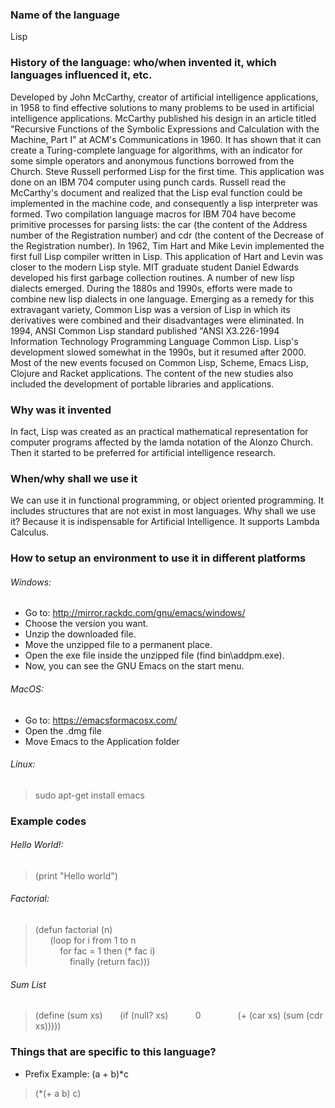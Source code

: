 ### Name of the language

Lisp

### History of the language: who/when invented it, which languages influenced it, etc.

 Developed by John McCarthy, creator of artificial intelligence applications, in 1958 to find effective solutions to many problems to be used in artificial intelligence applications. McCarthy published his design in an article titled "Recursive Functions of the Symbolic Expressions and Calculation with the Machine, Part I" at ACM's Communications in 1960. It has shown that it can create a Turing-complete language for algorithms, with an indicator for some simple operators and anonymous functions borrowed from the Church.
Steve Russell performed Lisp for the first time. This application was done on an IBM 704 computer using punch cards. Russell read the McCarthy's document and realized that the Lisp eval function could be implemented in the machine code, and consequently a lisp interpreter was formed.
 Two compilation language macros for IBM 704 have become primitive processes for parsing lists: the car (the content of the Address number of the Registration number) and cdr (the content of the Decrease of the Registration number).
In 1962, Tim Hart and Mike Levin implemented the first full Lisp compiler written in Lisp. This application of Hart and Levin was closer to the modern Lisp style.
MIT graduate student Daniel Edwards developed his first garbage collection routines.
 A number of new lisp dialects emerged. During the 1880s and 1990s, efforts were made to combine new lisp dialects in one language. Emerging as a remedy for this extravagant variety, Common Lisp was a version of Lisp in which its derivatives were combined and their disadvantages were eliminated. In 1994, ANSI Common Lisp standard published "ANSI X3.226-1994 Information Technology Programming Language Common Lisp.
Lisp's development slowed somewhat in the 1990s, but it resumed after 2000. Most of the new events focused on Common Lisp, Scheme, Emacs Lisp, Clojure and Racket applications. The content of the new studies also included the development of portable libraries and applications.

### Why was it invented

 In fact, Lisp was created as an practical mathematical representation for computer programs affected by the lamda notation of the Alonzo Church. Then it started to be preferred for artificial intelligence research.
 
### When/why shall we use it

We can use it in functional programming, or object oriented programming. It includes structures that are not exist in most languages. Why shall we use it? Because it is indispensable for Artificial Intelligence. It supports Lambda Calculus. 

### How to setup an environment to use it in different platforms

###### Windows:
- Go to: http://mirror.rackdc.com/gnu/emacs/windows/ <br/>
- Choose the version you want.  <br/>
- Unzip the downloaded file. <br/>
- Move the unzipped file to a permanent place. <br/>
- Open the exe file inside the unzipped file (find bin\addpm.exe). <br/>
- Now, you can see the GNU Emacs on the start menu. <br/>

###### MacOS:
- Go to: https://emacsformacosx.com/ <br/>
- Open the .dmg file <br/>
- Move Emacs to the Application folder <br/>

###### Linux:
> sudo apt-get install emacs

### Example codes

###### Hello World!:
> (print "Hello world")

###### Factorial:
> (defun factorial (n) <br/>
  &nbsp;&nbsp;&nbsp;&nbsp;&nbsp; (loop for i from 1 to n <br/>
  &nbsp;&nbsp;&nbsp;&nbsp;&nbsp;&nbsp;&nbsp;&nbsp;&nbsp; for fac = 1 then (* fac i) <br/>
  &nbsp;&nbsp;&nbsp;&nbsp;&nbsp;&nbsp;&nbsp;&nbsp;&nbsp;&nbsp;&nbsp;&nbsp;&nbsp; finally (return fac))) <br/>
  
###### Sum List
> (define (sum xs)
  &nbsp;&nbsp;&nbsp;&nbsp;&nbsp; (if (null? xs)
  &nbsp;&nbsp;&nbsp;&nbsp;&nbsp;&nbsp;&nbsp;&nbsp;&nbsp; 0
  &nbsp;&nbsp;&nbsp;&nbsp;&nbsp;&nbsp;&nbsp;&nbsp;&nbsp;&nbsp;&nbsp;&nbsp;&nbsp; (+ (car xs) (sum (cdr xs)))))
         
### Things that are specific to this language?
- Prefix
Example: (a + b)*c
> (*(+ a b) c)
